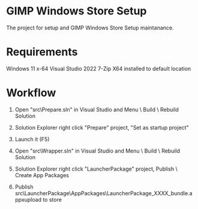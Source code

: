 # GIMP Windows Store Setup

The project for setup and GIMP Windows Store Setup maintanance.

# Requirements

Windows 11 x-64
Visual Studio 2022
7-Zip X64 installed to default location

# Workflow

1. Open "src\Prepare.sln" in Visual Studio and Menu \ Build \ Rebuild Solution
2. Solution Explorer right click "Prepare" project, "Set as startup project"
3. Launch it (F5)

4. Open "src\Wrapper.sln" in Visual Studio and Menu \ Build \ Rebuild Solution
5. Solution Explorer right click "LauncherPackage" project, Publish \ Create App Packages

6. Publish src\LauncherPackage\AppPackages\LauncherPackage_XXXX_bundle.appxupload to store

